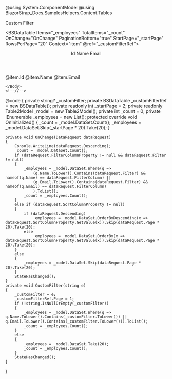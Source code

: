 ﻿<!--\\-->
@using System.ComponentModel
@using BlazorStrap_Docs.SamplesHelpers.Content.Tables
<!--//-->
<div class="@BS.Input_Group mb-2">
    <span class="@BS.Input_Group_Text">Custom Filter</span>
    <BSInput InputType="InputType.Text" placeholder="By name or Email" Value="_customFilter" ValueChanged="(string e) => CustomFilter(e)" UpdateOnInput="true" />
</div>

<BSDataTable Items="_employees" TotalItems="_count" OnChange="OnChange" PaginationBottom="true" StartPage="_startPage" RowsPerPage="20" Context="item" @ref="_customFilterRef">
    <!--\\-->
    <Header>
        <BSDataTableHead TValue="Employee" Sortable="true" Column="@(nameof(Employee.Id))">Id</BSDataTableHead>
        <BSDataTableHead TValue="Employee" Sortable="true" Column="@(nameof(Employee.Name))" ColumnFilter="true">Name</BSDataTableHead>
        <BSDataTableHead TValue="Employee" Sortable="true" Column="@(nameof(Employee.Email))" ColumnFilter="true">Email</BSDataTableHead>
    </Header>
    <Body>
        <BSDataTableRow Color="item.RowColor">
            <BSTD>
                @item.Id
            </BSTD>
            <BSTD>
                @item.Name
            </BSTD>
            <BSTD>
                @item.Email
            </BSTD>
        </BSDataTableRow>

    </Body>
    <!--//-->
</BSDataTable>

@code
{
    private string? _customFilter;
    private BSDataTable<Employee> _customFilterRef = new BSDataTable<Employee>();
    private readonly int _startPage = 2;
    private readonly Table2Model _model = new Table2Model();
    private int _count = 0;
    private IEnumerable<Employee> _employees = new List<Employee>();
    protected override void OnInitialized()
    {
        _count = _model.DataSet.Count();
        _employees = _model.DataSet.Skip(_startPage * 20).Take(20);
    }

    private void OnChange(DataRequest dataRequest)
    {
        Console.WriteLine(dataRequest.Descending);
        _count = _model.DataSet.Count();
        if (dataRequest.FilterColumnProperty != null && dataRequest.Filter != null)
        {
            _employees = _model.DataSet.Where(q =>
                (q.Name.ToLower().Contains(dataRequest.Filter) && nameof(q.Name) == dataRequest.FilterColumn) ||
                (q.Email.ToLower().Contains(dataRequest.Filter) && nameof(q.Email) == dataRequest.FilterColumn)
                ).ToList();
            _count = _employees.Count();
        }
        else if (dataRequest.SortColumnProperty != null)
        {
            if (dataRequest.Descending)
                _employees = _model.DataSet.OrderByDescending(x => dataRequest.SortColumnProperty.GetValue(x)).Skip(dataRequest.Page * 20).Take(20);
            else
                _employees = _model.DataSet.OrderBy(x => dataRequest.SortColumnProperty.GetValue(x)).Skip(dataRequest.Page * 20).Take(20);
        }
        else
        {
            _employees = _model.DataSet.Skip(dataRequest.Page * 20).Take(20);
        }
        StateHasChanged();
    }
    private void CustomFilter(string e)
    {
        _customFilter = e;
        _customFilterRef.Page = 1;
        if (!string.IsNullOrEmpty(_customFilter))
        {
            _employees = _model.DataSet.Where(q => q.Name.ToLower().Contains(_customFilter.ToLower()) || q.Email.ToLower().Contains(_customFilter.ToLower())).ToList();
            _count = _employees.Count();
        }
        else
        {
            _employees = _model.DataSet.Take(20);
            _count = _employees.Count();
        }
        StateHasChanged();
    }
}